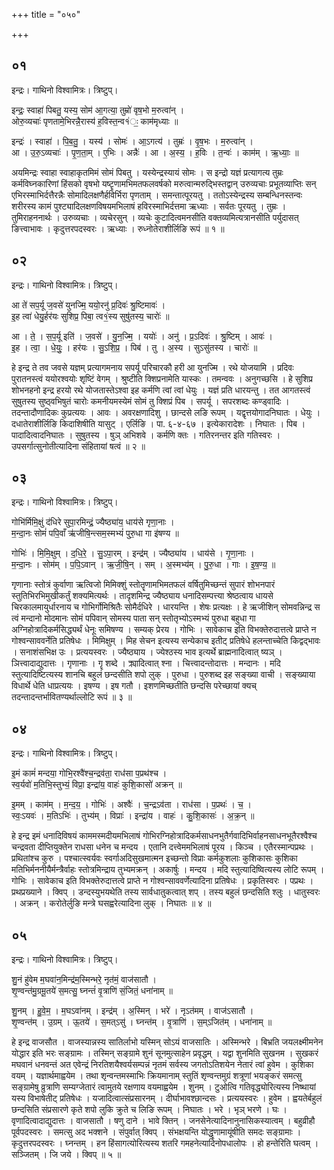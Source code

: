 +++
title = "०५०"

+++


## ०१
इन्द्रः। गाथिनो विश्वामित्रः। त्रिष्टुप्।

इन्द्रः॒ स्वाहा॑ पिबतु॒ यस्य॒ सोम॑ आ॒गत्या॒ तुम्रो॑ वृष॒भो म॒रुत्वा॑न् ।  
ओरु॒व्यचाः॑ पृणतामे॒भिरन्नै॒रास्य॑ ह॒विस्त॒न्व१॑ः॒ काम॑मृध्याः ॥

इन्द्रः॑ । स्वाहा॑ । पि॒ब॒तु॒ । यस्य॑ । सोमः॑ । आ॒ऽगत्य॑ । तुम्रः॑ । वृ॒ष॒भः । म॒रुत्वा॑न् ।  
आ । उ॒रु॒ऽव्यचाः॑ । पृ॒ण॒ता॒म् । ए॒भिः । अन्नैः॑ । आ । अ॒स्य॒ । ह॒विः । त॒न्वः॑ । काम॑म् । ऋ॒ध्याः॒ ॥

अयमिन्द्रः स्वाहा स्वाहाकृतमिमं सोमं पिबतु । यस्येन्द्रस्यायं सोमः । स इन्द्रो यज्ञं प्रत्यागत्य तुम्रः कर्मविघ्नकारिणां हिंसको वृषभो यष्टॄणामभिमतफलवर्षको मरुत्वान्मरुद्भिस्तद्वान् उरुव्यचाः प्रभूतव्याप्तिः सन् एभिरस्माभिर्दत्तैरन्नैः सोमादिलक्षणैर्हविर्भिरा पृणताम् । समन्तात्पूरयतु । ततोऽस्येन्द्रस्य सम्बन्धिनस्तन्वः शरीरस्य कामं पुश्ट्यादिलक्षणविषयमभिलाषं हविरस्माभिर्दत्तमा ऋध्याः । सर्वतः पूरयतु । तुम्रः । तुमिराहननार्थः । उरुव्यचाः । व्यचेरसुन् । व्यचेः कुटादित्वमनसीति वक्तव्यमित्यत्रानसीति पर्युदासत् ङित्त्वाभावः । कृदुत्तरपदस्वरः । ऋध्याः । रुध्नोतेराशीर्लिङि रूपं ॥ १ ॥

## ०२
इन्द्रः। गाथिनो विश्वामित्रः। त्रिष्टुप्।

आ ते॑ सप॒र्यू ज॒वसे॑ युनज्मि॒ ययो॒रनु॑ प्र॒दिवः॑ श्रु॒ष्टिमावः॑ ।  
इ॒ह त्वा॑ धेयु॒र्हर॑यः सुशिप्र॒ पिबा॒ त्व१॒॑स्य सुषु॑तस्य॒ चारोः॑ ॥

आ । ते॒ । स॒प॒र्यू इति॑ । ज॒वसे॑ । यु॒न॒ज्मि॒ । ययोः॑ । अनु॑ । प्र॒ऽदिवः॑ । श्रु॒ष्टिम् । आवः॑ ।  
इ॒ह । त्वा॒ । धे॒युः॒ । हर॑यः । सु॒ऽशि॒प्र॒ । पिब॑ । तु । अ॒स्य । सुऽसु॑तस्य । चारोः॑ ॥

हे इन्द्र ते तव जवसे यज्ञम् प्रत्यागमनाय सपर्यू परिचारकौ हरी आ युनज्मि । रथे योजयामि । प्रदिवः पुरातनस्त्वं ययोरश्वयोः शृष्टिं वेगम् । श्रुष्टीति क्शिप्रनामेति यास्कः । तमन्ववः । अनुगच्छसि । हे सुशिप्र शोभनहनो इन्द्र हरयो रथे योजतास्तेऽश्वा इह कर्मणि त्वां त्वां धेयुः । यज्ञं प्रति धारयन्तु । तत आगतस्त्वं सुषुतस्य सुष्ठ्वभिषुतं चारोः कमनीयमस्येमं सोमं तु क्शिप्रं पिब । सपर्यू । सपरशब्दः कण्ड्वादिः । तदन्तादौणादिकः कुप्रत्ययः । आवः । अवरक्षणादिशु । छान्दसे लङि रूपम् । यद्वृत्तयोगादनिघातः । धेयुः । दधातेराशीर्लिङि किदाशिषीति यासुट् । एर्लिङि । पा. ६-४-६७ । इत्येकारादेशः । निघातः । पिब । पादादित्वादनिघातः । सुषुतस्य । षुञ् अभिशवे । कर्मणि क्तः । गतिरनन्तर इति गतिस्वरः । उपसर्गात्सुनोतीत्यादिना संहितायां षत्वं ॥ २ ॥

## ०३
इन्द्रः। गाथिनो विश्वामित्रः। त्रिष्टुप्।

गोभि॑र्मिमि॒क्षुं द॑धिरे सुपा॒रमिन्द्रं॒ ज्यैष्ठ्या॑य॒ धाय॑से गृणा॒नाः ।  
म॒न्दा॒नः सोमं॑ पपि॒वाँ ऋ॑जीषि॒न्त्सम॒स्मभ्यं॑ पुरु॒धा गा इ॑षण्य ॥

गोभिः॑ । मि॒मि॒क्षुम् । द॒धि॒रे॒ । सु॒ऽपा॒रम् । इन्द्र॑म् । ज्यैष्ठ्या॑य । धाय॑से । गृ॒णा॒नाः ।  
म॒न्दा॒नः । सोम॑म् । प॒पि॒ऽवान् । ऋ॒जी॒षि॒न् । सम् । अ॒स्मभ्य॑म् । पु॒रु॒धा । गाः । इ॒ष॒ण्य॒ ॥

गृणानाः स्तोत्रं कुर्वाणा ऋत्विजो मिमिक्शुं स्तोतॄणामभिमतफलं वर्षितुमिच्छन्तं सुपारं शोभनपारं स्तुतिभिरभिमुखीकर्तुं शक्यमित्यर्थः । तादृशमिन्द्र ज्यैष्ठ्याय धनादिसम्पत्त्या श्रेष्ठत्वाय धायसे चिरकालमायुर्धारनाय च गोभिर्गोमिश्रितैः सोमैर्दधिरे । धारयन्ति । शेषः प्रत्यक्षः । हे ऋजीशिन् सोमवन्निन्द्र स त्वं मन्दानो मोदमानः सोमं पपिवान् सोमस्य पाता सन् स्तोतृभ्योऽस्मभ्यं पुरुधा बहुधा गा अग्निहोत्रादिकर्मसिद्ध्यर्थं धेनूः समिषण्य । सम्यक् प्रेरय । गोभिः । सावेकाच इति विभक्तेरुदात्तत्वे प्राप्ते न गोश्वन्साववर्नेति प्रतिषेधः । मिमिक्षुम् । मिह सेचन इत्यस्य सन्येकाच इतीट् प्रतिषेधे हलन्ताच्चेति किद्वद्भावः । सनाशंसभिक्ष उः । प्रत्ययस्वरः । ज्यैष्ठ्याय । ज्येश्ठस्य भाव इत्यर्थे ब्राह्मनादित्वात् ष्यञ् । ञित्त्वादाद्युदात्तः । गृणानाः । गॄ शब्दे । क्र्यादित्वात् श्ना । चित्त्वादन्तोदात्तः । मन्दानः । मदि स्तुत्यादिष्टित्यस्य शानचि बहुलं छन्दसीति शपो लुक् । पुरुधा । पुरुशब्द इह सङ्ख्या वाची । सङ्ख्याया विधार्थे धेति धाप्रत्ययः । इषण्य । इष गतौ । इशणमिच्छतीति छन्दसि परेच्छायां क्यच् तदन्तादन्तर्भावितण्यर्थाल्लोटि रूपं ॥ ३ ॥

## ०४
इन्द्रः। गाथिनो विश्वामित्रः। त्रिष्टुप्।

इ॒मं कामं॑ मन्दया॒ गोभि॒रश्वै॑श्च॒न्द्रव॑ता॒ राध॑सा प॒प्रथ॑श्च ।  
स्व॒र्यवो॑ म॒तिभि॒स्तुभ्यं॒ विप्रा॒ इन्द्रा॑य॒ वाहः॑ कुशि॒कासो॑ अक्रन् ॥

इ॒मम् । काम॑म् । म॒न्द॒य॒ । गोभिः॑ । अश्वैः॑ । च॒न्द्रऽव॑ता । राध॑सा । प॒प्रथः॑ । च॒ ।  
स्वः॒ऽयवः॑ । म॒तिऽभिः॑ । तुभ्य॑म् । विप्राः॑ । इन्द्रा॑य । वाहः॑ । कु॒शि॒कासः॑ । अ॒क्र॒न् ॥

हे इन्द्र इमं धनादिविषयं काममस्मदीयमभिलाषं गोभिरग्निहोत्रादिकर्मसाधनभुतैर्गवादिभिर्वाहनसाधनभूतैरश्वैश्च चन्द्रवता दीप्तियुक्तेन राधसा धनेन च मन्दय । एतानि दत्त्वेममभिलाषं पूरय । किञ्च । एतैरस्मान्पप्रथः । प्रथितांश्च कुरु । पश्चात्स्वर्यवः स्वर्गाअदिसुखमात्मन इच्छन्तो विप्राः कर्मकुशलाः कुशिकासः कुशिका मतिभिर्मननीयैर्मन्त्रैर्वाहः स्तोत्रमिन्द्राय तुभ्यमक्रन् । अकार्षुः । मन्दय । मदि स्तुत्यादिष्वित्यस्य लोटि रूपम् । गोभिः । सावेकाच इति विभक्तेरुदात्तत्वे प्राप्ते न गोश्वन्साववर्णेत्यादिना प्रतिषेधः । प्रकृतिस्वरः । पप्रथः । प्रथप्रख्याने । क्विप् । डन्दस्युभयथेति तस्य सार्वधातुकत्वात् शप् । तस्य बहुलं छन्दसिति श्लुः । धातुस्वरः । अक्रन् । करोतेर्लुङि मन्त्रे घसह्वरेत्यादिना लुक् । निघातः ॥ ४ ॥

## ०५
इन्द्रः। गाथिनो विश्वामित्रः। त्रिष्टुप्।

शु॒नं हु॑वेम म॒घवा॑न॒मिन्द्र॑म॒स्मिन्भरे॒ नृत॑मं॒ वाज॑सातौ ।  
शृ॒ण्वन्त॑मु॒ग्रमू॒तये॑ स॒मत्सु॒ घ्नन्तं॑ वृ॒त्राणि॑ सं॒जितं॒ धना॑नाम् ॥

शु॒नम् । हु॒वे॒म॒ । म॒घऽवा॑नम् । इन्द्र॑म् । अ॒स्मिन् । भरे॑ । नृऽत॑मम् । वाज॑ऽसातौ ।  
शृ॒ण्वन्त॑म् । उ॒ग्रम् । ऊ॒तये॑ । स॒मत्ऽसु॑ । घ्नन्त॑म् । वृ॒त्राणि॑ । स॒म्ऽजित॑म् । धना॑नाम् ॥

हे इन्द्र वाजसौत । वाजस्यान्नस्य सातिर्लाभो यस्मिन् सोऽयं वाजसातिः । अस्मिन्भरे । बिभ्रति जयलक्ष्मीमनेन योद्धार इति भरः सङ्ग्रामः । तस्मिन् सङ्ग्रामे शुनं सूनमुत्साहेन प्रवृद्धम् । यद्वा शुनमिति सुखनम । सुखकरं मघवानं धनवन्तं अत एवेन्द्रं निरतिशयैश्वर्यसम्पन्नं नृतमं सर्वस्य जगतोऽतिशयेन नेतारं त्वां हुवेम । कुशिका वयम् । यज्ञार्थमाह्वयेम । तथा शृन्वन्तमस्माभिः क्रियमानाम् स्तुतिं शृण्वन्तमुग्रं शत्रूणां भयङ्करं समत्सु सङ्ग्रामेषु व्रुत्राणि सम्यग्जेतारं त्वामुतये रक्षणाय वयमाह्वयेम । शुनम् । टुओत्वि गतिवृद्ध्योरित्यस्य निष्थायां यस्य विभाषेतीट् प्रतिषेधः । यजादित्वात्संप्रसारनम् । दीर्घाभावश्छान्दसः । प्रत्ययस्वरः । हुवेम । ह्वयतेर्बहुलं छन्दसिति संप्रसारणे कृते शपो लुकि क्रुते च लिङि रूपम् । निघातः । भरे । भृञ् भरणे । घः । वृणादित्वादाद्युदात्तः । वाजसातौ । षणु दाने । भावे क्तिन् । जनसेनेत्यादिनानुनासिकस्यात्वम् । बहुव्रीहौ पूर्वपदस्वरः । समत्सु अद भक्शने । संपुर्वात् क्विप् । संभक्षयन्ति योद्धॄणामायूंषीति समदः सङ्ग्रामाः । कृदुत्तरपदस्वरः । घ्नन्तम् । हन हिंसागत्योरित्यस्य शतरि गमहनेत्यादिनोपधालोपः । हो हन्तेरिति घत्वम् । सञ्जितम् । जि जये । क्विप् ॥ ५ ॥